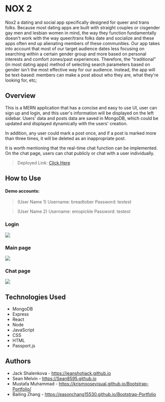 # NOX 2

Nox2 a dating and social app specifically designed for queer and trans folks. Because most dating apps are built with straight couples or cisgender gay men and lesbian women in mind, the way they function fundamentally doesn't work with the way queer/trans folks date and socialize and these apps often end up alienating members of these communities. 
Our app takes into account that most of our target audience dates less focusing on searching within a certain gender group and more based on personal interests and comfort zones/past experiences. Therefore, the "traditional" (in most dating apps) method of selecting search parameters based on gender isn't the most effective way for our audience. Instead, the app will be text-based: members can make a post about who they are, what they're looking for, etc;

## Overview

This is a MERN application that has a concise and easy to use UI, user can sign up and login, and this user's information will be displayed on the left sidebar. Users' data and posts data are saved in MongoDB, which could be updated and displayed dynamically with the users' creation.

In addition, any user could mark a post once, and if a post is marked more than three times, it will be deleted as an inappropriate post.

It is worth mentioning that the real-time chat function can be implemented. On the chat page, users can chat publicly or chat with a user individually.
 
> Deployed Link: [Click Here](https://nox2.herokuapp.com/)

## How to Use

#### Demo accounts:
> (User Name 1)
> Username: breadtober
> Password: testest

> (User Name 2)
> Username: emopickle
> Password: testest

### Login
<!-- Users can sign up and login with their Username and Password. -->
<!-- ![](appScreenshot/signup.jpg) -->
![](appScreenshot/login.jpg)

### Main page
![](appScreenshot/main.jpg)

### Chat page
![](appScreenshot/chat.jpg)

## Technologies Used

- MongoDB
- Express
- React
- Node
- JavaScript
- CSS
- HTML
- Passport.js

## Authors

- Jack Shalenkova - https://jeanshotjack.github.io
- Sean Melvin - https://Sean8595.github.io
- Mustafa Muhammad - https://krismoosevisual.github.io/Bootstrap-Portfolio/
- Bailing Zhang - https://easonchang15530.github.io/Bootstrap-Portfolio
